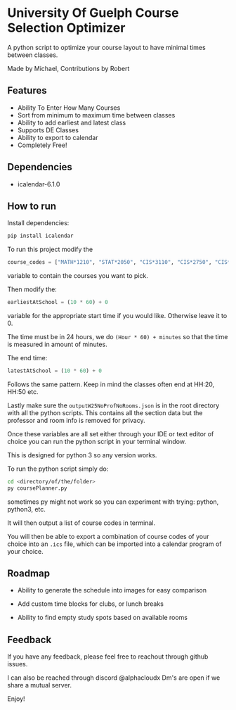 
# University Of Guelph Course Selection Optimizer

A python script to optimize your course layout to have minimal times between classes.

Made by Michael, Contributions by Robert


## Features

- Ability To Enter How Many Courses
- Sort from minimum to maximum time between classes
- Ability to add earliest and latest class
- Supports DE Classes
- Ability to export to calendar
- Completely Free!

## Dependencies

- icalendar-6.1.0

## How to run

Install dependencies:

```bash
pip install icalendar
```

To run this project modify the
```python
course_codes = ["MATH*1210", "STAT*2050", "CIS*3110", "CIS*2750", "CIS*3490"]
```
variable to contain the courses you want to pick.

Then modify the:
```python
earliestAtSchool = (10 * 60) + 0
```
variable for the appropriate start time if you would like. Otherwise leave it to 0.

The time must be in 24 hours, we do `(Hour * 60) + minutes` so that the time is measured in amount of minutes.

The end time:
```python
latestAtSchool = (10 * 60) + 0
```
Follows the same pattern. Keep in mind the classes often end at HH:20, HH:50 etc.

Lastly make sure the `outputW25NoProfNoRooms.json` is in the root directory with all the python scripts. This contains all the section data but the professor and room info is removed for privacy.

Once these variables are all set either through your IDE or text editor of choice you can run the python script in your terminal window.

This is designed for python 3 so any version works.

To run the python script simply do:
```bash
cd <directory/of/the/folder>
py coursePlanner.py
```
sometimes py might not work so you can experiment with trying:
python, python3, etc.

It will then output a list of course codes in terminal.

You will then be able to export a combination of course codes of your choice into an `.ics` file,
which can be imported into a calendar program of your choice.

## Roadmap

- Ability to generate the schedule into images for easy comparison

- Add custom time blocks for clubs, or lunch breaks

- Ability to find empty study spots based on available rooms

## Feedback

If you have any feedback, please feel free to reachout through github issues.

I can also be reached through discord @alphacloudx
Dm's are open if we share a mutual server.

Enjoy!

